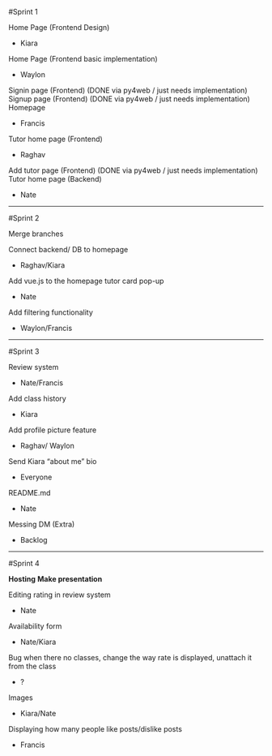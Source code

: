 #Sprint 1

Home Page (Frontend Design)
- Kiara

Home Page (Frontend basic implementation) 
- Waylon

Signin page (Frontend) (DONE via py4web / just needs implementation)
Signup page (Frontend) (DONE via py4web / just needs implementation)
Homepage 
- Francis

Tutor home page (Frontend)
- Raghav

Add tutor page (Frontend) (DONE via py4web / just needs implementation)
Tutor home page (Backend)
- Nate

----

#Sprint 2

Merge branches 

Connect backend/ DB to homepage
- Raghav/Kiara 

Add vue.js to the homepage tutor card pop-up
- Nate 

Add filtering functionality 	
- Waylon/Francis

----

#Sprint 3

Review system
- Nate/Francis

Add class history
- Kiara

Add profile picture feature 
- Raghav/ Waylon

Send Kiara “about me” bio
- Everyone

README.md
- Nate

Messing DM (Extra)
- Backlog 

----

#Sprint 4

**Hosting**
**Make presentation**

Editing rating in review system
- Nate

Availability form 
- Nate/Kiara

Bug when there no classes, change the way rate is displayed, unattach it from the class 
- ?

Images 
- Kiara/Nate

Displaying how many people like posts/dislike posts
- Francis


